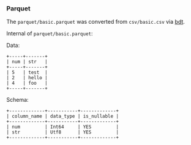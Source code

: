 ### Parquet
The `parquet/basic.parquet` was converted from `csv/basic.csv` via [bdt](https://github.com/andygrove/bdt).

Internal of  `parquet/basic.parquet`: 

Data: 
```
+-----+-------+
| num | str   |
+-----+-------+
| 5   | test  |
| 2   | hello |
| 4   | foo   |
+-----+-------+
```
Schema:
```
+-------------+-----------+-------------+
| column_name | data_type | is_nullable |
+-------------+-----------+-------------+
| num         | Int64     | YES         |
| str         | Utf8      | YES         |
+-------------+-----------+-------------+
```